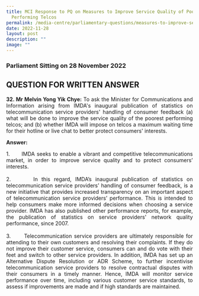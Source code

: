 ```yaml
---
title: MCI Response to PQ on Measures to Improve Service Quality of Poor
  Performing Telcos
permalink: /media-centre/parliamentary-questions/measures-to-improve-service-quality-of-poor-performing-telcos/
date: 2022-11-28
layout: post
description: ""
image: ""
---
```

<h3>Parliament Sitting on 28 November 2022</h3>
<h2>QUESTION FOR WRITTEN ANSWER</h2>
<p style="text-align: justify;"><strong>32. Mr Melvin Yong Yik Chye:</strong> To ask the Minister for Communications and Information arising from IMDA's inaugural publication of statistics on telecommunication service providers' handling of consumer feedback (a) what will be done to improve the service quality of the poorest performing telcos; and (b) whether IMDA will impose on telcos a maximum waiting time for their hotline or live chat to better protect consumers' interests.</p>
<p style="text-align: justify;"><strong>Answer:</strong></p>
<p style="text-align: justify;">1.<span style="white-space: pre;"> 		</span>IMDA seeks to enable a vibrant and competitive telecommunications market, in order to improve service quality and to protect consumers’ interests.<br>
<br>
2.<span style="white-space: pre;"> 		</span>In this regard, IMDA’s inaugural publication of statistics on telecommunication service providers’ handling of consumer feedback, is a new initiative that provides increased transparency on an important aspect of telecommunication service providers’ performance.&nbsp;This is intended to help consumers make more informed decisions when choosing a service provider. IMDA has also published other performance reports, for example, the publication of statistics on service providers' network quality performance, since 2007.<br>
<br>
3.<span style="white-space: pre;"> 		</span>Telecommunication service providers are ultimately responsible for attending to their own customers and resolving their complaints. If they do not improve their customer service, consumers can and do vote with their feet and switch to other service providers. In addition, IMDA has set up an Alternative Dispute Resolution or ADR Scheme, to further incentivise telecommunication service providers to resolve contractual disputes with their consumers in a timely manner.&nbsp;Hence, IMDA will monitor service performance over time, including various customer service standards, to assess if improvements are made and if high standards are maintained.<strong><br>
</strong></p>
